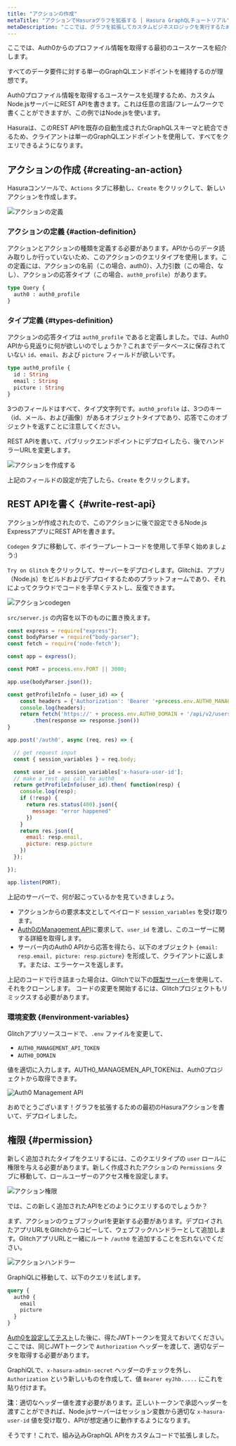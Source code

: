 ```yaml
---
title: "アクションの作成"
metaTitle: "アクションでHasuraグラフを拡張する | Hasura GraphQLチュートリアル"
metaDescription: "ここでは、グラフを拡張してカスタムビジネスロジックを実行するためのアクションを書く方法について紹介します"
---
```


ここでは、Auth0からのプロファイル情報を取得する最初のユースケースを紹介します。

すべてのデータ要件に対する単一のGraphQLエンドポイントを維持するのが理想です。

Auth0プロファイル情報を取得するユースケースを処理するため、カスタムNode.jsサーバーにREST APIを書きます。これは任意の言語/フレームワークで書くことができますが、この例ではNode.jsを使います。

Hasuraは、このREST APIを既存の自動生成されたGraphQLスキーマと統合できるため、クライアントは単一のGraphQLエンドポイントを使用して、すべてをクエリできるようになります。

## アクションの作成 {#creating-an-action}

Hasuraコンソールで、`Actions` タブに移動し、`Create` をクリックして、新しいアクションを作成します。

![アクションの定義](https://graphql-engine-cdn.hasura.io/learn-hasura/assets/graphql-hasura/action-definition.png)

### アクションの定義 {#action-definition}

アクションとアクションの種類を定義する必要があります。APIからのデータ読み取りしか行っていないため、このアクションのクエリタイプを使用します。この定義には、アクションの名前（この場合、auth0）、入力引数（この場合、なし）、アクションの応答タイプ（この場合、`auth0_profile`）があります。

```graphql
type Query {
  auth0 : auth0_profile
}
```

### タイプ定義 {#types-definition}

アクションの応答タイプは `auth0_profile` であると定義しました。では、Auth0 APIから見返りに何が欲しいのでしょうか？これまでデータベースに保存されていない `id`、`email`、および `picture` フィールドが欲しいです。

```graphql
type auth0_profile {
  id : String
  email : String
  picture : String
}
```

3つのフィールドはすべて、タイプ文字列です。`auth0_profile` は、3つのキー（id、メール、および画像）があるオブジェクトタイプであり、応答でこのオブジェクトを返すことに注意してください。

REST APIを書いて、パブリックエンドポイントにデプロイしたら、後でハンドラーURLを変更します。

![アクションを作成する](https://graphql-engine-cdn.hasura.io/learn-hasura/assets/graphql-hasura/create-action.png)

上記のフィールドの設定が完了したら、`Create` をクリックします。

## REST APIを書く {#write-rest-api}

アクションが作成されたので、このアクションに後で設定できるNode.js ExpressアプリにREST APIを書きます。

`Codegen` タブに移動して、ボイラープレートコードを使用して手早く始めましょう:)

`Try on Glitch` をクリックして、サーバーをデプロイします。Glitchは、アプリ（Node.js）をビルドおよびデプロイするためのプラットフォームであり、それによってクラウドでコードを手早くテストし、反復できます。

![アクションcodegen](https://graphql-engine-cdn.hasura.io/learn-hasura/assets/graphql-hasura/action-codegen-tab.png)

`src/server.js` の内容を以下のものに置き換えます。

```javascript
const express = require("express");
const bodyParser = require("body-parser");
const fetch = require('node-fetch');

const app = express();

const PORT = process.env.PORT || 3000;

app.use(bodyParser.json());

const getProfileInfo = (user_id) => {
    const headers = {'Authorization': 'Bearer '+process.env.AUTH0_MANAGEMENT_API_TOKEN};
    console.log(headers);
    return fetch('https://' + process.env.AUTH0_DOMAIN + '/api/v2/users/'+user_id,{ headers: headers})
        .then(response => response.json())
}

app.post('/auth0', async (req, res) => {

  // get request input
  const { session_variables } = req.body;

  const user_id = session_variables['x-hasura-user-id'];
  // make a rest api call to auth0
  return getProfileInfo(user_id).then( function(resp) {
    console.log(resp);
    if (!resp) {
      return res.status(400).json({
        message: "error happened"
      })
    }
    return res.json({
      email: resp.email,
      picture: resp.picture
    })
  });

});

app.listen(PORT);
```

上記のサーバーで、何が起こっているかを見ていきましょう。

- アクションからの要求本文としてペイロード `session_variables` を受け取ります。
- [Auth0のManagement API](https://auth0.com/docs/api/management/v2/create-m2m-app)に要求して、`user_id` を渡し、このユーザーに関する詳細を取得します。
- サーバー内のAuth0 APIから応答を得たら、以下のオブジェクト `{email: resp.email, picture: resp.picture}` を形成して、クライアントに返します。または、エラーケースを返します。

上記のコードで行き詰まった場合は、Glitchで以下の[既製サーバー](https://glitch.com/~auth0-hasura-action)を使用して、それをクローンします。
コードの変更を開始するには、Glitchプロジェクトもリミックスする必要があります。

### 環境変数 {#environment-variables}

Glitchアプリソースコードで、`.env` ファイルを変更して、

- `AUTH0_MANAGEMENT_API_TOKEN`
- `AUTH0_DOMAIN`

値を適切に入力します。AUTH0_MANAGEMEN_API_TOKENは、Auth0プロジェクトから取得できます。

![Auth0 Management API](https://graphql-engine-cdn.hasura.io/learn-hasura/assets/graphql-hasura/auth0-management-api.png)

おめでとうございます！グラフを拡張するための最初のHasuraアクションを書いて、デプロイしました。

## 権限 {#permission}

新しく追加されたタイプをクエリするには、このクエリタイプの `user` ロールに権限を与える必要があります。新しく作成されたアクションの `Permissions` タブに移動して、ロールユーザーのアクセス権を設定します。

![アクション権限](https://graphql-engine-cdn.hasura.io/learn-hasura/assets/graphql-hasura/action-permission.png)

では、この新しく追加されたAPIをどのようにクエリするのでしょうか？

まず、アクションのウェブフックurlを更新する必要があります。デプロイされたアプリURLをGlitchからコピーして、ウェブフックハンドラーとして追加します。GlitchアプリURLと一緒にルート `/auth0` を追加することを忘れないでください。

![アクションハンドラー](https://graphql-engine-cdn.hasura.io/learn-hasura/assets/graphql-hasura/action-handler-update.png)

GraphiQLに移動して、以下のクエリを試します。

```graphql
query {
  auth0 {
    email
    picture
  }
}
```

[Auth0を設定してテスト](https://hasura.io/learn/graphql/hasura/authentication/5-test-with-headers/)した後に、得たJWTトークンを覚えておいてください。ここでは、同じJWTトークンで `Authorization` ヘッダーを渡して、適切なデータを取得する必要があります。

GraphiQLで、`x-hasura-admin-secret` ヘッダーのチェックを外し、`Authorization` という新しいものを作成して、値 `Bearer eyJhb.....` にこれを貼り付けます。

**注**：適切なヘッダー値を渡す必要があります。正しいトークンで承認ヘッダーを渡すことができれば、Node.jsサーバーはセッション変数から適切な `x-hasura-user-id` 値を受け取り、APIが想定通りに動作するようになります。

そうです！これで、組み込みGraphQL APIをカスタムコードで拡張しました。
